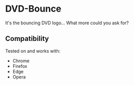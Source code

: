 # DVD-Bounce
It's the bouncing DVD logo...
What more could you ask for?

## Compatibility
Tested on and works with:
- Chrome
- Firefox
- Edge
- Opera